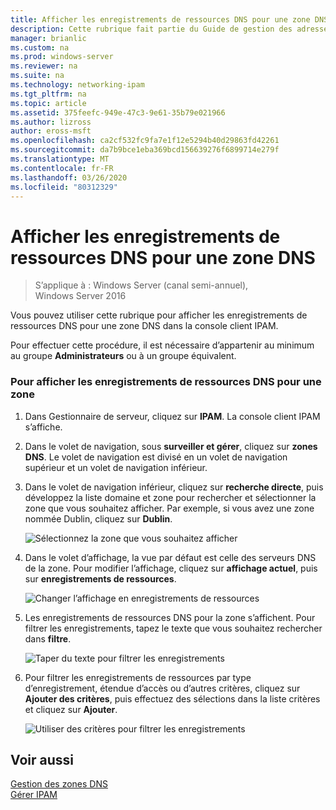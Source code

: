 ```yaml
---
title: Afficher les enregistrements de ressources DNS pour une zone DNS
description: Cette rubrique fait partie du Guide de gestion des adresses IP (IPAM) de Windows Server 2016.
manager: brianlic
ms.custom: na
ms.prod: windows-server
ms.reviewer: na
ms.suite: na
ms.technology: networking-ipam
ms.tgt_pltfrm: na
ms.topic: article
ms.assetid: 375feefc-949e-47c3-9e61-35b79e021966
ms.author: lizross
author: eross-msft
ms.openlocfilehash: ca2cf532fc9fa7e1f12e5294b40d29863fd42261
ms.sourcegitcommit: da7b9bce1eba369bcd156639276f6899714e279f
ms.translationtype: MT
ms.contentlocale: fr-FR
ms.lasthandoff: 03/26/2020
ms.locfileid: "80312329"
---
```

# <a name="view-dns-resource-records-for-a-dns-zone"></a>Afficher les enregistrements de ressources DNS pour une zone DNS

>S’applique à : Windows Server (canal semi-annuel), Windows Server 2016

Vous pouvez utiliser cette rubrique pour afficher les enregistrements de ressources DNS pour une zone DNS dans la console client IPAM.  
  
Pour effectuer cette procédure, il est nécessaire d’appartenir au minimum au groupe **Administrateurs** ou à un groupe équivalent.  
  
### <a name="to-view-dns-resource-records-for-a-zone"></a>Pour afficher les enregistrements de ressources DNS pour une zone  
  
1.  Dans Gestionnaire de serveur, cliquez sur **IPAM**. La console client IPAM s’affiche.  
  
2.  Dans le volet de navigation, sous **surveiller et gérer**, cliquez sur **zones DNS**.  Le volet de navigation est divisé en un volet de navigation supérieur et un volet de navigation inférieur.  
  
3.  Dans le volet de navigation inférieur, cliquez sur **recherche directe**, puis développez la liste domaine et zone pour rechercher et sélectionner la zone que vous souhaitez afficher. Par exemple, si vous avez une zone nommée Dublin, cliquez sur **Dublin**.  
  
    ![Sélectionnez la zone que vous souhaitez afficher](../../media/View-DNS-Resource-Records-for-a-DNS-Zone/ipam_DNSzones_01a.jpg)  

  
4.  Dans le volet d’affichage, la vue par défaut est celle des serveurs DNS de la zone. Pour modifier l’affichage, cliquez sur **affichage actuel**, puis sur **enregistrements de ressources**.  
  
    ![Changer l’affichage en enregistrements de ressources](../../media/View-DNS-Resource-Records-for-a-DNS-Zone/ipam_Zone_RR_02.jpg)  
  
5.  Les enregistrements de ressources DNS pour la zone s’affichent. Pour filtrer les enregistrements, tapez le texte que vous souhaitez rechercher dans **filtre**.  
  
    ![Taper du texte pour filtrer les enregistrements](../../media/View-DNS-Resource-Records-for-a-DNS-Zone/ipam_DNSzones_01c.jpg)  
  
6.  Pour filtrer les enregistrements de ressources par type d’enregistrement, étendue d’accès ou d’autres critères, cliquez sur **Ajouter des critères**, puis effectuez des sélections dans la liste critères et cliquez sur **Ajouter**.  
  
    ![Utiliser des critères pour filtrer les enregistrements](../../media/View-DNS-Resource-Records-for-a-DNS-Zone/ipam_DNSzones_01d.jpg)  
  
## <a name="see-also"></a>Voir aussi  
[Gestion des zones DNS](DNS-Zone-Management.md)  
[Gérer IPAM](Manage-IPAM.md)  
  


